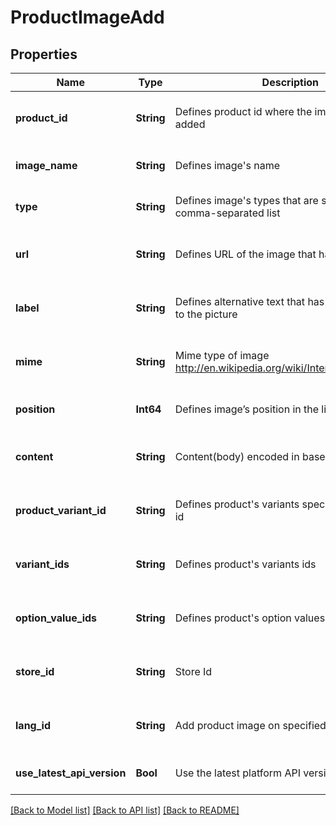 # ProductImageAdd


## Properties
Name | Type | Description | Notes
------------ | ------------- | ------------- | -------------
**product_id** | **String** | Defines product id where the image should be added | [optional] [default to nothing]
**image_name** | **String** | Defines image&#39;s name | [default to nothing]
**type** | **String** | Defines image&#39;s types that are specified by comma-separated list | [default to nothing]
**url** | **String** | Defines URL of the image that has to be added | [optional] [default to nothing]
**label** | **String** | Defines alternative text that has to be attached to the picture | [optional] [default to nothing]
**mime** | **String** | Mime type of image http://en.wikipedia.org/wiki/Internet_media_type. | [optional] [default to nothing]
**position** | **Int64** | Defines image’s position in the list | [optional] [default to 0]
**content** | **String** | Content(body) encoded in base64 of image file | [optional] [default to nothing]
**product_variant_id** | **String** | Defines product&#39;s variants specified by variant id | [optional] [default to nothing]
**variant_ids** | **String** | Defines product&#39;s variants ids | [optional] [default to nothing]
**option_value_ids** | **String** | Defines product&#39;s option values ids | [optional] [default to nothing]
**store_id** | **String** | Store Id | [optional] [default to nothing]
**lang_id** | **String** | Add product image on specified language id | [optional] [default to nothing]
**use_latest_api_version** | **Bool** | Use the latest platform API version | [optional] [default to false]


[[Back to Model list]](../README.md#models) [[Back to API list]](../README.md#api-endpoints) [[Back to README]](../README.md)


